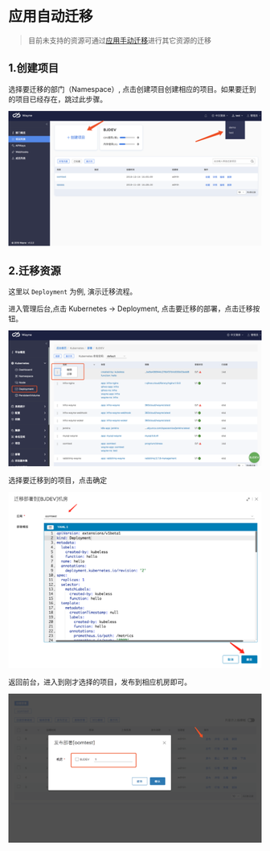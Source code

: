 # 应用自动迁移

> 目前未支持的资源可通过[应用手动迁移](tion.md)进行其它资源的迁移

## 1.创建项目

选择要迁移的部门（Namespace）, 点击创建项目创建相应的项目。如果要迁到的项目已经存在，跳过此步骤。

![](../images/portal-migration.png?classes=border,shadow)

## 2.迁移资源

这里以 `Deployment` 为例, 演示迁移流程。

进入管理后台,点击 Kubernetes -> Deployment, 点击要迁移的部署，点击迁移按钮。

![](../images/portal-migration-deployment-auto.png?classes=border,shadow)

选择要迁移到的项目，点击确定

![](../images/portal-migration-deployment-deploy-auto.png?classes=border,shadow)

返回前台，进入到刚才选择的项目，发布到相应机房即可。

![](../images/portal-migration-deployment-deploy.png?classes=border,shadow)

